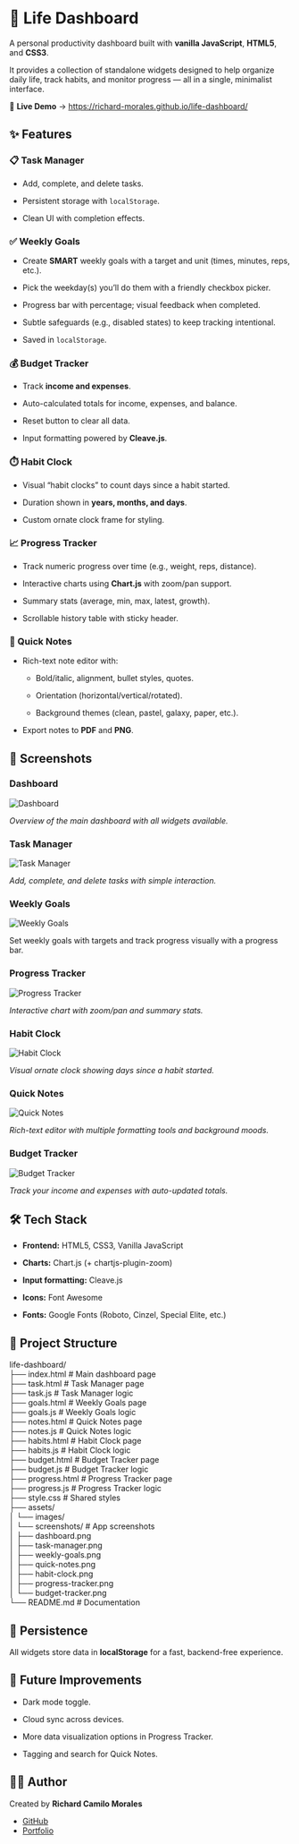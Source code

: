 ﻿# 🌟 Life Dashboard


A personal productivity dashboard built with **vanilla JavaScript**, **HTML5**, and **CSS3**.  

It provides a collection of standalone widgets designed to help organize daily life, track habits, and monitor progress — all in a single, minimalist interface.

🔗 **Live Demo** → https://richard-morales.github.io/life-dashboard/


## ✨ Features

### 📋 Task Manager

-   Add, complete, and delete tasks.
    
-   Persistent storage with `localStorage`.
    
-   Clean UI with completion effects.

### ✅ Weekly Goals

-   Create **SMART** weekly goals with a target and unit (times, minutes, reps, etc.).
    
-   Pick the weekday(s) you’ll do them with a friendly checkbox picker.
    
-   Progress bar with percentage; visual feedback when completed.
    
-   Subtle safeguards (e.g., disabled states) to keep tracking intentional.
    
-   Saved in `localStorage`.


### 💰 Budget Tracker

-   Track **income and expenses**.
    
-   Auto-calculated totals for income, expenses, and balance.
    
-   Reset button to clear all data.
    
-   Input formatting powered by **Cleave.js**.

### ⏱️ Habit Clock
-   Visual “habit clocks” to count days since a habit started.
    
-   Duration shown in **years, months, and days**.
    
-   Custom ornate clock frame for styling.

### 📈 Progress Tracker
-   Track numeric progress over time (e.g., weight, reps, distance).
    
-   Interactive charts using **Chart.js** with zoom/pan support.
    
-   Summary stats (average, min, max, latest, growth).
    
-   Scrollable history table with sticky header.

### 📝 Quick Notes
-   Rich-text note editor with:
    
    -   Bold/italic, alignment, bullet styles, quotes.
        
    -   Orientation (horizontal/vertical/rotated).
        
    -   Background themes (clean, pastel, galaxy, paper, etc.).
        
-   Export notes to **PDF** and **PNG**.

## 📸 Screenshots

### Dashboard
![Dashboard](https://github.com/richard-morales/life-dashboard/blob/main/assets/images/screenshots/dashboard.png)

*Overview of the main dashboard with all widgets available.*

### Task Manager
![Task Manager](https://github.com/richard-morales/life-dashboard/blob/main/assets/images/screenshots/task-manager.png)

*Add, complete, and delete tasks with simple interaction.*

### Weekly Goals
![Weekly Goals](https://github.com/richard-morales/life-dashboard/blob/main/assets/images/screenshots/weekly-goals.png)

Set weekly goals with targets and track progress visually with a progress bar.

### Progress Tracker
![Progress Tracker](https://github.com/richard-morales/life-dashboard/blob/main/assets/images/screenshots/progress-tracker.png)

*Interactive chart with zoom/pan and summary stats.*

### Habit Clock
![Habit Clock](https://github.com/richard-morales/life-dashboard/blob/main/assets/images/screenshots/habit-clock.png)

*Visual ornate clock showing days since a habit started.*

### Quick Notes
![Quick Notes](https://github.com/richard-morales/life-dashboard/blob/main/assets/images/screenshots/quick-notes.png)

*Rich-text editor with multiple formatting tools and background moods.*

### Budget Tracker
![Budget Tracker](https://github.com/richard-morales/life-dashboard/blob/main/assets/images/screenshots/budget-tracker.png)

*Track your income and expenses with auto-updated totals.*


## 🛠️ Tech Stack

-   **Frontend:** HTML5, CSS3, Vanilla JavaScript
    
-   **Charts:** Chart.js (+ chartjs-plugin-zoom)
    
-   **Input formatting:** Cleave.js
    
-   **Icons:** Font Awesome
    
-   **Fonts:** Google Fonts (Roboto, Cinzel, Special Elite, etc.)

## 📂 Project Structure

life-dashboard/  
├── index.html # Main dashboard page  
├── task.html # Task Manager page  
├── task.js # Task Manager logic  
├── goals.html # Weekly Goals page  
├── goals.js # Weekly Goals logic  
├── notes.html # Quick Notes page  
├── notes.js # Quick Notes logic  
├── habits.html # Habit Clock page  
├── habits.js # Habit Clock logic  
├── budget.html # Budget Tracker page  
├── budget.js # Budget Tracker logic  
├── progress.html # Progress Tracker page  
├── progress.js # Progress Tracker logic  
├── style.css # Shared styles  
├── assets/  
│ └── images/  
│ └── screenshots/ # App screenshots  
│ ├── dashboard.png  
│ ├── task-manager.png  
│ ├── weekly-goals.png  
│ ├── quick-notes.png  
│ ├── habit-clock.png  
│ ├── progress-tracker.png  
│ └── budget-tracker.png  
└── README.md # Documentation

## 💾 Persistence

All widgets store data in **localStorage** for a fast, backend-free experience.

## 🚀 Future Improvements

-   Dark mode toggle.
    
-   Cloud sync across devices.
    
-   More data visualization options in Progress Tracker.
    
-   Tagging and search for Quick Notes.


## 👨‍💻 Author

Created by **Richard Camilo Morales**  

- [GitHub](https://github.com/richard-morales)  
- [Portfolio](https://richard-morales.github.io)  

